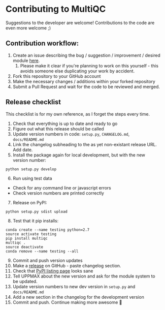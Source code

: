 # Contributing to MultiQC
Suggestions to the developer are welcome! Contributions to the code are
even more welcome ;)

## Contribution workflow:
1. Create an issue describing the bug / suggestion / improvement / desired module
   [here](https://github.com/ewels/MultiQC/issues).
    1. Please make it clear if you're planning to work on this yourself -
       this avoids someone else duplicating your work by accident.
2. Fork this repository to your GitHub account
3. Make the necessary changes / additions within your forked repository
4. Submit a Pull Request and wait for the code to be reviewed and merged.

## Release checklist
This checklist is for my own reference, as I forget the steps every time.

1. Check that everything is up to date and ready to go
2. Figure out what this release should be called
3. Update version numbers in code: `setup.py`, `CHANGELOG.md`, `docs/README.md`
4. Link the changelog subheading to the as yet non-existant release URL. Add date.
5. Install the package again for local development, but with the new version number:
```
python setup.py develop
```
6. Run using test data
  * Check for any command line or javascript errors
  * Check version numbers are printed correctly
7. Release on PyPI: 
```
python setup.py sdist upload
```
8. Test that it pip installs:
```
conda create --name testing python=2.7
source activate testing
pip install multiqc
multiqc .
source deactivate
conda remove --name testing --all
```
9. Commit and push version updates
10. Make a [release](https://github.com/ewels/MultiQC/releases) on GitHub - paste changelog section.
11. Check that [PyPI listing page](https://pypi.python.org/pypi/multiqc/) looks sane
12. Tell UPPMAX about the new version and ask for the module system to be updated.
13. Update version numbers to new dev version in `setup.py` and `docs/README.md`
14. Add a new section in the changelog for the development version
15. Commit and push. Continue making more awesome :metal:
